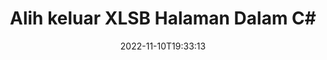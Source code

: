 ---
############################# Static ############################
layout: "auto-gen-merger"
date: 2022-11-10T19:33:13
draft: false
otherformats: odt one otp ott pdf pps ppsx ppt pptx rtf tex vdx vsdm vsdx vssm vssx

############################# Head ############################
head_title: "Alih keluar XLSB Halaman dalam C#"
head_description: "Alih keluar atau padamkan satu halaman atau koleksi halaman daripada fail XLSB dalam C# dengan membalikkan susunan halaman menggunakan API penggabungan dokumen."

############################# Header ############################
title: "Alih keluar XLSB Halaman Dalam C#"
description: "Alih keluar XLSB Halaman dengan beberapa baris kod .NET."
bg_image: "https://cms.admin.containerize.com/templates/aspose/App_Themes/V3/images/bg/header1.png"
bg_overlay: false
button:
    enable: true
    icon: "fas fa-arrow-down"
    label: "Muat turun Percubaan Percuma"
    link: "https://downloads.groupdocs.com/merger/net"

############################# SubMenu ############################
submenu:
    enable: true

    left:
        img_alt: "GroupDocs.Merger for .NET"
        image: "https://cms.admin.containerize.com/templates/groupdocs/images/product-logos/90x90-noborder/groupdocs-merger-net.png"
        product: "GroupDocs.Merger"
        platform: ".NET"

    middle:
        button:

            # button loop
            - link: "https://apireference.groupdocs.com/merger/net"
              text: "Rujukan API"

            # button loop
            - link: "https://github.com/groupdocs-merger"
              text: "Contoh Kod"

            # button loop
            - link: "https://products.groupdocs.app/merger/family"
              text: "Demo Langsung"

            # button loop
            - link: "https://purchase.groupdocs.com/pricing/merger/net"
              text: "penentuan harga"

    right:
        link_download: "https://downloads.groupdocs.com/merger"
        link_learn: "https://docs.groupdocs.com/merger/net"
        link_buy: "https://purchase.groupdocs.com"

############################# About ############################
about:
    enable: true
    title: "Mengenai API GroupDocs.Merger for .NET."
    content: |
        [GroupDocs.Merger for .NET](/ms/merger/net/) menawarkan penyelesaian mudah untuk menggabungkan & memisahkan dengan selamat antara pelbagai format dokumen termasuk PDF, Microsoft Office (Word, Excel, PowerPoint , OneNote), OpenDocument, HTML, imej dan banyak lagi dalam aplikasi .NET. Dengan menambah hanya beberapa baris kod, lakukan beberapa operasi dokumen seperti mengalih, mengalih keluar, memutar, menukar, mengekstrak atau menukar orientasi halaman dalam dokumen. API penggabungan dokumen juga menyokong pratonton halaman dokumen sebagai imej untuk menganalisis struktur dokumen, pemformatan dan kandungan pada halaman.
        
        API GroupDocs.Merger ialah pilihan yang tepat untuk penyelesaian korporat yang memerlukan ciri mengalih keluar halaman fail. API ini disokong dengan baik pada semua sistem pengendalian dan platform utama termasuk .NET Framework, .NET Standard, .NET Core, Mono.

############################# Steps ############################
steps:
    enable: true
    title_left: "Alih keluar XLSB Halaman Fail dalam .NET"
    content_left: |
        [GroupDocs.Merger for .NET](/ms/merger/net/) memudahkan pembangun C# memadamkan satu atau beberapa halaman tertentu dalam XLSB fail dengan melaksanakan beberapa langkah mudah.
        
        * Mulakan **RemoveOptions** dengan nombor halaman untuk dialih keluar.
        * Buat contoh baharu **Merger** dan lulus laluan dokumen sumber sebagai parameter pembina.
        * Panggil **RemovePages** dan hantar objek **RemoveOptions**.
        * Panggil **Save** dan tentukan laluan fail untuk menyimpan dokumen yang terhasil.

    title_right: "Keperluan Sistem"
    content_right: |
        API GroupDocs.Merger for .NET disokong pada semua platform dan sistem pengendalian utama. Sebelum melaksanakan kod di bawah, sila pastikan anda mempunyai prasyarat berikut dipasang pada sistem anda.

        * Sistem Pengendalian: Microsoft Windows, Linux, MacOS
        * Persekitaran Pembangunan: Visual Studio, Xamarin, MonoDevelop
        * Rangka kerja: .NET Framework, .NET Standard, .NET Core, Mono
        * Muat turun versi terkini GroupDocs.Merger for .NET daripada [NuGet](https://www.nuget.org/packages/groupdocs.merger)
         
    code: |
     {{% merger/additional-styles %}}
     {{< merger/code-merger title="Bagaimana untuk mengalih keluar XLSB halaman fail menggunakan kod contoh C#.">}}

        ```csharp    
        // Alih keluar XLSB halaman fail menggunakan API GroupDocs.Merger
        // Mulakan kelas RemoveOptions dengan nombor halaman yang dipilih
        RemoveOptions removeOptions = new RemoveOptions(new int[] { 3, 6 });

        // Segerakan Penggabungan dengan input dokumen XLSB.
        using (Merger merger = new Merger("input.xlsb"))
          {
            // Panggil kaedah RemovePages dan hantar objek RemoveOptions kepadanya
            merger.RemovePages(removeOptions);
    
            // Panggil kaedah Simpan dan lulus laluan fail yang dikehendaki untuk menyimpan dokumen output
            merger.Save("output.xlsb");
          }
        ```
     {{< /merger/code-merger >}}

############################# Demos ############################
demos:
    enable: true
    title: "Demo Langsung - Alih Keluar XLSB Halaman Dalam Talian"
    content: |
       Alih keluar XLSB halaman fail sekarang dengan melawati tapak web [GroupDocs.Merger Live Demos](https://products.groupdocs.app/splitter/remove-pages/xlsb).
       Demo langsung mempunyai faedah berikut.
        
############################# About Formats ############################
about_formats:
    enable: true

############################# More Formats ############################
more_formats:
    enable: true
    title: "Alih Keluar Halaman Daripada Format Dokumen Lain"
    content: |
        .NET dokumen penggabungan & pemisahan API untuk format fail dan imej. Alih keluar beberapa format fail yang popular seperti yang dinyatakan di bawah.

############################# Back to top ###############################
back_to_top:
    enable: true
---